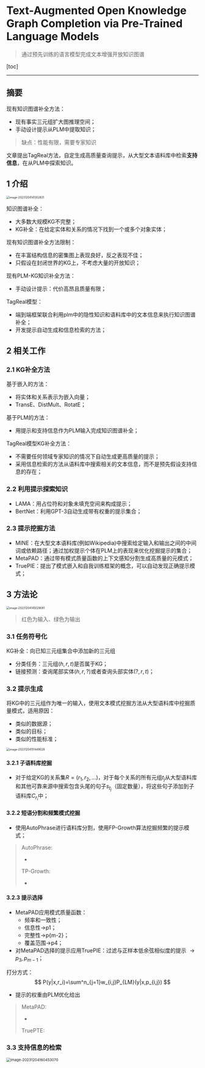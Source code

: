 # Text-Augmented Open Knowledge Graph Completion via Pre-Trained Language Models

> 通过预先训练的语言模型完成文本增强开放知识图谱

[toc]

---

## 摘要

现有知识图谱补全方法：

- 现有事实三元组扩大图推理空间；
- 手动设计提示从PLM中提取知识；

> 缺点：性能有限，需要专家知识

文章提出TagReal方法，自定生成高质量查询提示，从大型文本语料库中检索**支持信息**，在从PLM中探索知识。



## 1 介绍

<img src="./Text-Augmented%20Open%20Knowledge%20Graph%20Completion%20via%20Pre-Trained%20Language%20Models.assets/image-20231204141302631.png" alt="image-20231204141302631" style="zoom:50%;" />

知识图谱补全：

- 大多数大规模KG不完整；
- KG补全：在给定实体和关系的情况下找到一个或多个对象实体；

现有知识图谱补全方法限制：

- 在丰富结构信息的密集图上表现良好，反之表现不佳；
- 只假设在封闭世界的KG上，不考虑大量的开放知识；

现有PLM-KG知识补全方法：

- 手动设计提示：代价高昂且质量有限；

TagReal模型：

- 端到端框架联合利用plm中的隐性知识和语料库中的文本信息来执行知识图谱补全；
- 开发提示自动生成和信息检索的方法；



## 2 相关工作

### 2.1 KG补全方法

基于嵌入的方法：

- 将实体和关系表示为嵌入向量；
- TransE、DistMult、RotatE；

基于PLM的方法：

- 用提示和支持信息作为PLM输入完成知识图谱补全；

TagReal模型KG补全方法：

- 不需要任何领域专家知识的情况下自动生成更高质量的提示；
- 采用信息检索的方法从语料库中搜索相关的文本信息，而不是预先假设支持信息的存在；

### 2.2 利用提示探索知识

- LAMA：用占位符和对象未填充空间来构成提示；
- BertNet：利用GPT-3自动生成带有权重的提示集合；

### 2.3 提示挖掘方法

- MINE：在大型文本语料库(例如Wikipedia)中搜索给定输入和输出之间的中间词或依赖路径；通过加权提示个体在PLM上的表现来优化挖掘提示的集合；
- MetaPAD：通过带有模式质量函数的上下文感知分割生成高质量的元模式；
- TruePIE：提出了模式嵌入和自我训练框架的概念，可以自动发现正确提示模式；



## 3 方法论

<img src="./Text-Augmented%20Open%20Knowledge%20Graph%20Completion%20via%20Pre-Trained%20Language%20Models.assets/image-20231204145029081.png" alt="image-20231204145029081" style="zoom:50%;" />

> 红色为输入、绿色为输出

### 3.1 任务符号化

KG补全：向已知三元组集合中添加新的三元组

- 分类任务：三元组$(h,r,t)$是否属于KG；
- 链接预测：查询尾部实体$(h,r,?)$或者查询头部实体$(?,r,t)$；

### 3.2 提示生成

将KG中的三元组作为唯一的输入，使用文本模式挖掘方法从大型语料库中挖掘质量模式，适用原因：

- 类似的数据源；
- 类似的目标；
- 类似的性能标准；

<img src="./Text-Augmented%20Open%20Knowledge%20Graph%20Completion%20via%20Pre-Trained%20Language%20Models.assets/image-20231204151449028.png" alt="image-20231204151449028" style="zoom: 50%;" />



#### 3.2.1 子语料库挖掘

- 对于给定KG的关系集$R=(r_1,r_2,...)$，对于每个关系的所有元组$t_j$从大型语料库和其他可靠来源中搜索包含头尾的句子$s_{t_j}$（固定数量），将这些句子添加到子语料库$C_{r_i}$中；

#### 3.2.2 短语分割和频繁模式挖掘

- 使用AutoPhrase进行语料库分割，使用FP-Growth算法挖掘频繁的提示模式；

> AutoPhrase:
>
> - 
>
> TP-Growth:
>
> - 

#### 3.2.3 提示选择

- MetaPAD应用模式质量函数：
  - 频率和一致性；
  - 信息性->p1；
  - 完整性->p{m-2}；
  - 覆盖范围->p4；
- 对MetaPAD选择的提示应用TruePIE：过滤与正样本低余弦相似度的提示 $\rightarrow p_3,p_{m-1}$；

打分方式：
$$
P(y|x,r_i)=\sum^n_{j=1}w_{i,j}P_{LM}(y|x,p_{i,j})
$$

- 提示的权重由PLM优化给出

> MetaPAD:
>
> - 
>
> TruePTE:



### 3.3 支持信息的检索

<img src="./Text-Augmented%20Open%20Knowledge%20Graph%20Completion%20via%20Pre-Trained%20Language%20Models.assets/image-20231204160453070.png" alt="image-20231204160453070" style="zoom:67%;" />

 